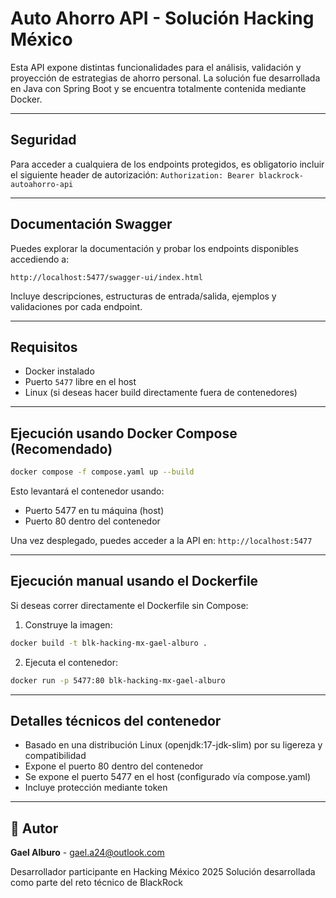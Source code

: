 # Auto Ahorro API - Solución Hacking México

Esta API expone distintas funcionalidades para el análisis, validación y proyección de estrategias de ahorro personal. La solución fue desarrollada en Java con Spring Boot y se encuentra totalmente contenida mediante Docker.

---

## Seguridad

Para acceder a cualquiera de los endpoints protegidos, es obligatorio incluir el siguiente header de autorización:
``Authorization: Bearer blackrock-autoahorro-api``


---

## Documentación Swagger

Puedes explorar la documentación y probar los endpoints disponibles accediendo a:

``http://localhost:5477/swagger-ui/index.html``


Incluye descripciones, estructuras de entrada/salida, ejemplos y validaciones por cada endpoint.

---

## Requisitos

- Docker instalado
- Puerto `5477` libre en el host
- Linux (si deseas hacer build directamente fuera de contenedores)

---

## Ejecución usando Docker Compose (Recomendado)

```bash
docker compose -f compose.yaml up --build
```

Esto levantará el contenedor usando:
- Puerto 5477 en tu máquina (host)
- Puerto 80 dentro del contenedor

Una vez desplegado, puedes acceder a la API en:
``http://localhost:5477``

---
## Ejecución manual usando el Dockerfile

Si deseas correr directamente el Dockerfile sin Compose:
1. Construye la imagen:
```bash
docker build -t blk-hacking-mx-gael-alburo .
```
2. Ejecuta el contenedor:
```bash
docker run -p 5477:80 blk-hacking-mx-gael-alburo
```

---

## Detalles técnicos del contenedor
- Basado en una distribución Linux (openjdk:17-jdk-slim) por su ligereza y compatibilidad
- Expone el puerto 80 dentro del contenedor
- Se expone el puerto 5477 en el host (configurado vía compose.yaml)
- Incluye protección mediante token

---

## 👤 Autor

**Gael Alburo** - 
gael.a24@outlook.com

Desarrollador participante en Hacking México 2025
Solución desarrollada como parte del reto técnico de BlackRock
